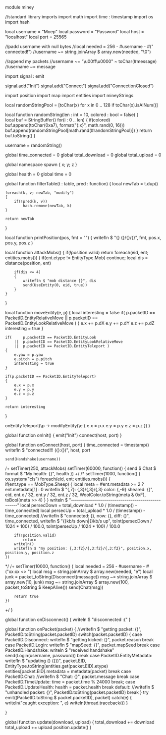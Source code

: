 module miney

//standard library imports
import math
import time : timestamp
import os
import hash

local username = "Moep"
local password = "Password"
local host = "localhost"
local port = 25565

//padd username with null bytes
//local needed = 256 - #username - #(" connected!")
//username ~= string.joinArray $ array.new(needed, "\0")

//append my packets
//username ~= "\u00ff\u0000" ~ toChar(#message)
//username ~= message

import signal : emit

signal.add("Init")
signal.add("Connect")
signal.add("ConnectionClosed")

import position
import map
import entities
import mineyStrings

local randomStringPool = [toChar(x) for x in 0 .. 128 if toChar(x).isAlNum()]

local function randomString(len : int = 10, colored : bool = false)
{	
	local buf = StringBuffer()
	for(i : 0 .. len)
	{
		if(colored)
			buf.append(toChar(0xa7), format("{:x}", math.rand(0, 16)))
		buf.append(randomStringPool[math.rand(#randomStringPool)])
	}
	return buf.toString()
}

username = randomString()

global time_connected = 0
global total_download = 0
global total_upload = 0

global namespace spawn
{
	x; y; z
}

global health = 0
global time = 0

global function filterTable(t : table, pred : function)
{
	local newTab = t.dup()
	
	foreach(k, v; newTab, "modify")
	{
		if(!pred(k, v))
			hash.remove(newTab, k)
	}
	
	return newTab
}

local function printPosition(pos, fmt = "")
{
	writefln $ "{} {}/{}/{}", fmt, pos.x, pos.y, pos.z
}

local function attackMobs()
{
	if(!position.valid)
		return
	foreach(eid, ent; entities.mobs())
	{
		if(ent.etype != EntityType.Mob)
			continue;
		local dis = distance(position, ent)
		
		if(dis <= 4)
		{
			writefln $ "mob distance {}", dis
			send(UseEntity(0, eid, true))
		}
	}
}

local function moveEntity(e, p)
{
	local interesting = false
	if(		p.packetID == PacketID.EntityRelativeMove
		||	p.packetID == PacketID.EntityLookRelativeMove )
	{
		e.x += p.dX
		e.y += p.dY
		e.z += p.dZ
		interesting = true
	}
	
	if(		p.packetID == PacketID.EntityLook
		||	p.packetID == PacketID.EntityLookRelativeMove 
		||	p.packetID == PacketID.EntityTeleport )
	{
		e.yaw = p.yaw
		e.pitch = p.pitch
		interesting = true
	}
	
	if(p.packetID == PacketID.EntityTeleport)
	{
		e.x = p.x
		e.y = p.y
		e.z = p.z
	}
	
	return interesting
}

onEntityTeleport(\p -> 
	modifyEntity(\e
	{
		e.x = p.x
		e.y = p.y
		e.z = p.z
	})
)

global function onInit()
{
	emit("Init")
	connect(host, port)
}

global function onConnect(host, port)
{
	time_connected = timestamp()
	writefln $ "connected!!! ({}:{})", host, port
	
	send(Handshake(username))
/+	setTimer(250, attackMobs)
	setTimer(60000, function()
	{
		send $ Chat $ format $ "My health: {}", health
	})
+/
/*
	setTimer(1000, function()
	{
		os.system("cls")
		foreach(eid, ent; entities.mobs())
		{		
			if(ent.type == MobType.Sheep)
			{
				local meta = #ent.metadata >= 2 ? ent.metadata[1] : 0
				writefln $ "{,7}: {,3}/{,3}/{,3} color: {,-9} sheared: {}", eid, ent.x / 32, ent.y / 32, ent.z / 32, WoolColor.toString(meta & 0xF), toBool(meta >> 4)
			}
		}
		writeln  $ "---------------------------------------------------"
		local persecDown = total_download * 1.0 / (timestamp() - time_connected)
		local persecUp = total_upload * 1.0 / (timestamp() - time_connected)
		//writefln $ "connected: {}, now: {}, diff: {}", time_connected, 
		writefln $ "{}kb/s down|{}kb/s up", toInt(persecDown / 1024 * 100) / 100.0, toInt(persecUp / 1024 * 100) / 100.0
		
		if(!position.valid)
			return
		writeln()
		writefln $ "my position: {,3:f2}/{,3:f2}/{,3:f2}", position.x, position.y, position.z
	})
*/
/+	setTimer(10000, function()
	{
		local needed = 256 - #username - #("xx:xx <> ")
		local msg = string.joinArray $ array.new(needed, "e")
		local junk = packet_toString(Disconnect(message))
		msg ~= string.joinArray $ array.new(10, junk)
		msg ~= string.joinArray $ array.new(100, packet_toString $ KeepAlive())
		send(Chat(msg))
		
		return true
	})
+/
}

global function onDisconnect()
{
	writeln $ "disconnected :("
}

global function onPacket(packet)
{
	//writefln $ "getting packet: {}", PacketID.toString(packet.packetID)
	switch(packet.packetID)
	{
		case PacketID.Disconnect:
			writefln $ "getting kicked: {}", packet.reason
			break
		case PacketID.Login:
			writefln $ "mapSeed: {}", packet.mapSeed
			break
		case PacketID.Handshake:
			writeln $ "received handshake"
			send(Login(username, password))
			break
		case PacketID.EntityMetadata:
			writefln $ "updating {} ({})", packet.EID, EntityType.toString(entities.get(packet.EID).etype)
			entities[packet.EID].metadata = metadata(packet)
			break
		case PacketID.Chat:
			//writefln $ "Chat: {}", packet.message
			break
		case PacketID.TimeUpdate:
			time = packet.time % 24000
			break;
		case PacketID.UpdateHealth:
			health = packet.health
			break
		default:
			//writefln $ "unhandled packet: {}", PacketID.toString(packet.packetID)
			break
	}
	try
		emit((PacketID.toString $ packet.packetID), packet)
	catch(e)
	{
		writeln("caught exception: ", e)
		writeln(thread.traceback())
	}

}

global function update(download, upload)
{
	total_download += download
	total_upload += upload
	position.update()
}